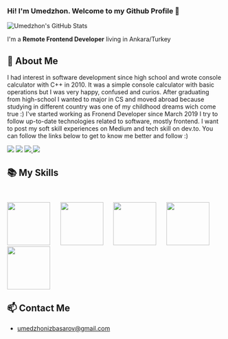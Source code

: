 ### Hi! I'm Umedzhon. Welcome to my Github Profile 👋

![Umedzhon's GitHub Stats](https://github-readme-stats.vercel.app/api?username=umedsondoniyor&show_icons=true&theme=dark)


I'm a **Remote Frontend Developer** living in Ankara/Turkey


## 📖 About Me

I had interest in software development since high school and wrote console calculator with C++ in 2010. It was a simple console calculator with basic operations but I was very happy, confused and curios. After graduating from high-school I wanted to major in CS and moved abroad because studying in different country was one of my childhood dreams wich come true :) I've started working as Fronend Developer since March 2019 I try to follow up-to-date technologies related to software, mostly frontend. I want to post my soft skill experiences on Medium and tech skill on dev.to. You can follow the links below to get to know me better and follow :)

<p>
<a href="https://twitter.com/UmedzhonIzbasar" target="_blank"><img src="https://img.shields.io/twitter/follow/UmedzhonIzbasar?label=let%27s%20tweet&style=social"></a>
<a href="https://www.linkedin.com/in/umedzhon-izbasarov/" target="_blank"><img src="https://img.shields.io/badge/Linkedin-%23303036?logo=linkedin&color=%23303036&style=flat-square"></a>
<a href="https://medium.com/@umedzhonizbasarov" target="_blank">
<img src="https://img.shields.io/badge/Medium-%23303036?logo=medium&color=%23303036&style=flat-square">
</a>
<a href="https://dev.to/umedzhon" target="_blank">
<img src="https://img.shields.io/badge/dev.to-%23303036?logo=dev.to&color=%23303036&style=flat-square">
</a>
</p>

## 📚 My Skills

<br>

<p>
<img height='100' src='http://3con14.biz/code/_data/js/intro/js-logo.png'>&nbsp;&nbsp;&nbsp;&nbsp;&nbsp;
<img height='100' src='https://raw.githubusercontent.com/jalbertsr/logo-badge-images/master/img/react_logo.png'>&nbsp;&nbsp;&nbsp;&nbsp;&nbsp;
<img height='100' src='https://raw.githubusercontent.com/reduxjs/redux/master/logo/logo-title-dark.png'>&nbsp;&nbsp;&nbsp;&nbsp;&nbsp;
<img height="100" src="https://refactoringui.nyc3.cdn.digitaloceanspaces.com/tailwind-logo.svg">
<img height="100" src="https://yasinates.com/tech/sass.svg">
</p>

## 📫 Contact Me
-  umedzhonizbasarov@gmail.com

<br>


